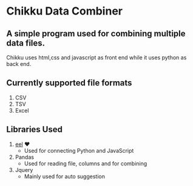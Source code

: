 # Chikku Data Combiner

## A simple program used for combining multiple data files.

Chikku uses html,css and javascript as front end while it uses python as back end.


## Currently supported file formats
1. CSV
2. TSV
3. Excel

## Libraries Used
1. [eel](https://github.com/ChrisKnott/Eel) ❤️
   - Used for connecting Python and JavaScript
2. Pandas
   - Used for reading file, columns and for combining
2. Jquery
   - Mainly used for auto suggestion

